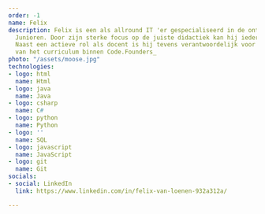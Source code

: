```yaml
---
order: -1
name: Felix
description: Felix is een als allround IT 'er gespecialiseerd in de ontwikkeling van
  Junioren. Door zijn sterke focus op de juiste didactiek kan hij iedereen leren programmeren.
  Naast een actieve rol als docent is hij tevens verantwoordelijk voor de ontwikkeling
  van het curriculum binnen Code.Founders_
photo: "/assets/moose.jpg"
technologies:
- logo: html
  name: Html
- logo: java
  name: Java
- logo: csharp
  name: C#
- logo: python
  name: Python
- logo: ''
  name: SQL
- logo: javascript
  name: JavaScript
- logo: git
  name: Git
socials:
- social: LinkedIn
  link: https://www.linkedin.com/in/felix-van-loenen-932a312a/

---
```

